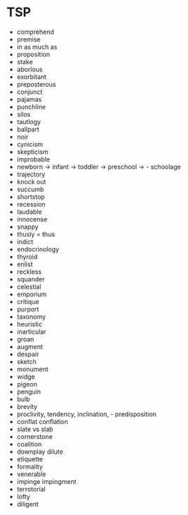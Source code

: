 # TSP

- comprehend
- premise
- in as much as
- proposition
- stake
- aborious
- exorbitant
- preposterous
- conjunct
- pajamas
- punchline
- silos
- tautlogy
- ballpart
- noir
- cynicism
- skepticism
- improbable
- newborn -> infant -> toddler -> preschool -> - schoolage
- trajectory
- knock out
- succumb
- shortstop
- recession
- laudable
- innocense
- snappy
- thusly = thus
- indict
- endocrinology
- thyroid
- enlist
- reckless
- squander
- celestial
- emporium
- critique
- purport
- taxonomy
- heuristic
- inarticular
- groan
- augment
- despair
- sketch
- monument
- widge
- pigeon
- penguin
- bulb
- brevity
- proclivity, tendency, inclination, - predisposition
- conflat conflation
- slate vs slab
- cornerstone
- coalition
- downplay dilute
- etiquette
- formality
- venerable
- impinge impingment
- terrotorial
- lofty
- diligent

